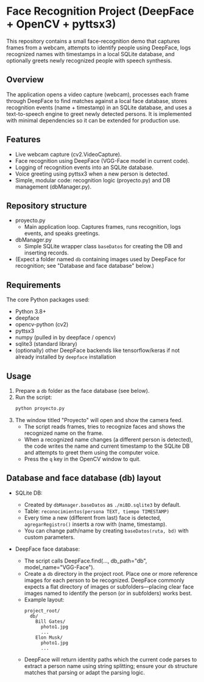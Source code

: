 # Face Recognition Project (DeepFace + OpenCV + pyttsx3)

This repository contains a small face-recognition demo that captures frames from a webcam, attempts to identify people using DeepFace, logs recognized names with timestamps in a local SQLite database, and optionally greets newly recognized people with speech synthesis.

## Overview

The application opens a video capture (webcam), processes each frame through DeepFace to find matches against a local face database, stores recognition events (name + timestamp) in an SQLite database, and uses a text-to-speech engine to greet newly detected persons. It is implemented with minimal dependencies so it can be extended for production use.

## Features

- Live webcam capture (cv2.VideoCapture).
- Face recognition using DeepFace (VGG-Face model in current code).
- Logging of recognition events into an SQLite database.
- Voice greeting using pyttsx3 when a new person is detected.
- Simple, modular code: recognition logic (proyecto.py) and DB management (dbManager.py).

## Repository structure

- proyecto.py
  - Main application loop. Captures frames, runs recognition, logs events, and speaks greetings.
- dbManager.py
  - Simple SQLite wrapper class `baseDatos` for creating the DB and inserting records.
- (Expect a folder named `db` containing images used by DeepFace for recognition; see "Database and face database" below.)

## Requirements

The core Python packages used:

- Python 3.8+
- deepface
- opencv-python (cv2)
- pyttsx3
- numpy (pulled in by deepface / opencv)
- sqlite3 (standard library)
- (optionally) other DeepFace backends like tensorflow/keras if not already installed by `deepface` installation

## Usage

1. Prepare a `db` folder as the face database (see below).
2. Run the script:
   ```bash
   python proyecto.py
   ```
3. The window titled "Proyecto" will open and show the camera feed.
   - The script reads frames, tries to recognize faces and shows the recognized name on the frame.
   - When a recognized name changes (a different person is detected), the code writes the name and current timestamp to the SQLite DB and attempts to greet them using the computer voice.
   - Press the `q` key in the OpenCV window to quit.

## Database and face database (db) layout

- SQLite DB:
  - Created by `dbManager.baseDatos` as `./miBD.sqlite3` by default.
  - Table: `reconocimientos(persona TEXT, tiempo TIMESTAMP)`
  - Every time a new (different from last) face is detected, `agregarRegistro()` inserts a row with (name, timestamp).
  - You can change path/name by creating `baseDatos(ruta, bd)` with custom parameters.

- DeepFace face database:
  - The script calls DeepFace.find(..., db_path="db", model_name="VGG-Face").
  - Create a `db` directory in the project root. Place one or more reference images for each person to be recognized. DeepFace commonly expects a flat directory of images or subfolders—placing clear face images named to identify the person (or in subfolders) works best.
  - Example layout:
    ```
    project_root/
      db/
        Bill Gates/
          photo1.jpg
          ...
        Elon Musk/
          photo1.jpg
          ...        
    ```
  - DeepFace will return identity paths which the current code parses to extract a person name using string splitting; ensure your `db` structure matches that parsing or adapt the parsing logic.
